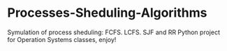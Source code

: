 # Processes-Sheduling-Algorithms
Symulation of process sheduling: FCFS. LCFS. SJF and RR
Python project for Operation Systems classes, enjoy!
